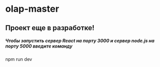 # olap-master

## Проект еще в разработке!

##### Чтобы запустить сервер React на порту 3000 и сервер node.js на порту 5000 введите команду

npm run dev
